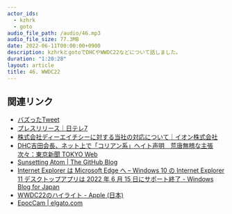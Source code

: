 ```yaml
---
actor_ids:
  - kzhrk
  - goto
audio_file_path: /audio/46.mp3
audio_file_size: 77.3MB
date: 2022-06-11T00:00:00+0900
description: kzhrkとgotoでDHCやWWDC22などについて話しました。
duration: "1:20:28"
layout: article
title: 46. WWDC22
---
```


<!-- prettier-ignore-start -->

## 関連リンク

- [バズったTweet](https://twitter.com/kzhrk0430/status/1530512886506090497)
- [プレスリリース｜日テレ7](https://www.ntv7.jp/info/press/press.html?pr_id=301769&charset=UTF-8)
- [株式会社ディーエイチシーに対する当社の対応について｜イオン株式会社](https://www.aeon.info/wp-content/uploads/news/important/pdf/2021/06/210602R_2.pdf)
- [DHC吉田会長、ネット上で「コリアン系」ヘイト声明　荒唐無稽な主張次々：東京新聞 TOKYO Web](https://www.tokyo-np.co.jp/article/97800)
- [Sunsetting Atom \| The GitHub Blog](https://github.blog/2022-06-08-sunsetting-atom/)
- [Internet Explorer は Microsoft Edge へ – Windows 10 の Internet Explorer 11 デスクトップアプリは 2022 年 6 月 15 日にサポート終了 - Windows Blog for Japan](https://blogs.windows.com/japan/2021/05/19/the-future-of-internet-explorer-on-windows-10-is-in-microsoft-edge/)
- [WWDC22のハイライト - Apple (日本)](https://www.apple.com/jp/newsroom/2022/06/wwdc22-highlights/)
- [EpocCam \| elgato.com](https://www.elgato.com/ja/epoccam)

<!-- prettier-ignore-end -->
